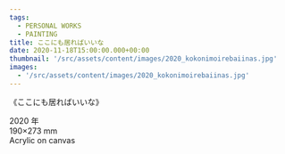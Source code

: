 ```yaml
---
tags:
  - PERSONAL WORKS
  - PAINTING
title: ここにも居ればいいな
date: 2020-11-18T15:00:00.000+00:00
thumbnail: '/src/assets/content/images/2020_kokonimoirebaiinas.jpg'
images:
  - '/src/assets/content/images/2020_kokonimoirebaiinas.jpg'
---
```


《ここにも居ればいいな》

2020 年  
190×273 mm  
Acrylic on canvas
